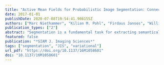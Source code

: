 ```yaml
---
title: "Active Mean Fields for Probabilistic Image Segmentation: Connections with Chan-Vese and Rudin-Osher-Fatemi Models"
date: 2017-01-01
publishDate: 2020-07-08T19:54:41.908155Z
authors: ["Marc Niethammer", "Kilian M. Pohl", "Firdaus Janoos", "William M. Wells III"]
publication_types: ["2"]
abstract: "Segmentation is a fundamental task for extracting semantically meaningful regions from an image. The goal of segmentation algorithms is to accurately assign object labels to each image location. However, image-noise, shortcomings of algorithms, and image ambiguities cause uncertainty in label assignment. Estimating the uncertainty in label assignment is important in multiple application domains, such as segmenting tumors from medical images for radiation treatment planning. One way to estimate these uncertainties is through the computation of posteriors of Bayesian models, which is computationally prohibitive for many practical applications. On the other hand, most computationally efficient methods fail to estimate label uncertainty. We therefore propose in this paper the Active Mean Fields (AMF) approach, a technique based on Bayesian modeling that uses a mean-field approximation to efficiently compute a segmentation and its corresponding uncertainty. Based on a variational formulation, the resulting convex model combines any label-likelihood measure with a prior on the length of the segmentation boundary. A specific implementation of that model is the Chan–Vese segmentation model (CV), in which the binary segmentation task is defined by a Gaussian likelihood and a prior regularizing the length of the segmentation boundary. Furthermore, the Euler–Lagrange equations derived from the AMF model are equivalent to those of the popular Rudin-Osher-Fatemi (ROF) model for image denoising. Solutions to the AMF model can thus be implemented by directly utilizing highlyefficient ROF solvers on log-likelihood ratio fields. We qualitatively assess the approach on synthetic data as well as on real natural and medical images. For a quantitative evaluation, we apply our approach to the icgbench dataset."
featured: false
publication: "*SIAM J. Imaging Sciences*"
tags: ["segmentation", "JIS", "variational"]
url_pdf: "https://doi.org/10.1137/16M1058601"
doi: "10.1137/16M1058601"
---
```


